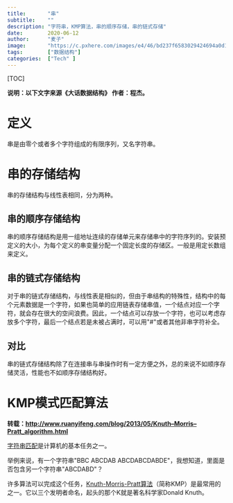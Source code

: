 ```yaml
---
title:       "串"
subtitle:    ""
description: "字符串，KMP算法，串的顺序存储，串的链式存储"
date:        2020-06-12
author:      "麦子"
image:       "https://c.pxhere.com/images/e4/46/bd237f6583029424694a0d16589b-1435053.jpg!d"
tags:        ["数据结构"]
categories:  ["Tech" ]
---
```


[TOC]

**说明：以下文字来源《大话数据结构》 作者：程杰。**

# 定义

串是由零个或者多个字符组成的有限序列，又名字符串。

# 串的存储结构

串的存储结构与线性表相同，分为两种。



## 串的顺序存储结构

串的顺序存储结构是用一组地址连续的存储单元来存储串中的字符序列的。安装预定义的大小，为每个定义的串变量分配一个固定长度的存储区。一般是用定长数组来定义。 



## 串的链式存储结构

对于串的链式存储结构，与线性表是相似的，但由于串结构的特殊性，结构中的每个元素数据是一个字符，如果也简单的应用链表存储串值，一个结点对应一个字符，就会存在很大的空间浪费。因此，一个结点可以存放一个字符，也可以考虑存放多个字符，最后一个结点若是未被占满时，可以用"#"或者其他非串字符补全。



## 对比

串的链式存储结构除了在连接串与串操作时有一定方便之外，总的来说不如顺序存储灵活，性能也不如顺序存储结构好。



# KMP模式匹配算法

**转载：http://www.ruanyifeng.com/blog/2013/05/Knuth–Morris–Pratt_algorithm.html**

[字符串匹配](http://en.wikipedia.org/wiki/String_searching_algorithm)是计算机的基本任务之一。

举例来说，有一个字符串"BBC ABCDAB ABCDABCDABDE"，我想知道，里面是否包含另一个字符串"ABCDABD"？

许多算法可以完成这个任务，[Knuth-Morris-Pratt算法](http://en.wikipedia.org/wiki/Knuth–Morris–Pratt_algorithm)（简称KMP）是最常用的之一。它以三个发明者命名，起头的那个K就是著名科学家Donald Knuth。









